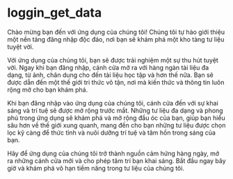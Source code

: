 # loggin_get_data

Chào mừng bạn đến với ứng dụng của chúng tôi! Chúng tôi tự hào giới thiệu một nền tảng đăng nhập độc đáo, nơi bạn sẽ khám phá một kho tàng tư liệu tuyệt vời.

Với ứng dụng của chúng tôi, bạn sẽ được trải nghiệm một sự thu hút tuyệt vời. Ngay khi bạn đăng nhập, cánh cửa mở ra với hàng ngàn tài liệu đa dạng, từ ảnh, chân dung cho đến tài liệu học tập và hơn thế nữa. Bạn sẽ được dẫn đến một thế giới tri thức vô tận, nơi mà kiến thức và thông tin luôn rộng mở cho bạn khám phá.

Khi bạn đăng nhập vào ứng dụng của chúng tôi, cánh cửa đến với sự khai sáng và trí tuệ sẽ được mở rộng trước mắt. Những tư liệu đa dạng và phong phú trong ứng dụng sẽ khám phá và mở rộng đầu óc của bạn, giúp bạn hiểu sâu hơn về thế giới xung quanh, mang đến cho bạn những tư liệu được chọn lọc kỹ càng để thức tỉnh và nuôi dưỡng trí tuệ và tâm hồn trong sáng của bạn.

Hãy để ứng dụng của chúng tôi trở thành nguồn cảm hứng hàng ngày, mở ra những cánh cửa mới và cho phép tâm trí bạn khai sáng. Bắt đầu ngay bây giờ và khám phá vô hạn tiềm năng trong tư liệu của chúng tôi.